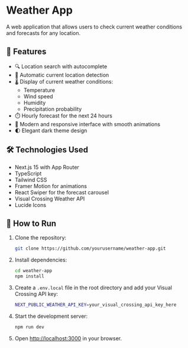 # Weather App

A web application that allows users to check current weather conditions and forecasts for any location.

## 🌟 Features

- 🔍 Location search with autocomplete
- 📍 Automatic current location detection
- 🌡️ Display of current weather conditions:
  - Temperature
  - Wind speed
  - Humidity
  - Precipitation probability
- ⏱️ Hourly forecast for the next 24 hours
- 🎨 Modern and responsive interface with smooth animations
- 🌓 Elegant dark theme design

## 🛠️ Technologies Used

- Next.js 15 with App Router
- TypeScript
- Tailwind CSS
- Framer Motion for animations
- React Swiper for the forecast carousel
- Visual Crossing Weather API
- Lucide Icons

## 🚀 How to Run

1. Clone the repository:
   ```bash
   git clone https://github.com/yourusername/weather-app.git
   ```

2. Install dependencies:
   ```bash
   cd weather-app
   npm install
   ```

3. Create a `.env.local` file in the root directory and add your Visual Crossing API key:
   ```bash
   NEXT_PUBLIC_WEATHER_API_KEY=your_visual_crossing_api_key_here
   ```

4. Start the development server:
   ```bash
   npm run dev
   ```

5. Open [http://localhost:3000](http://localhost:3000) in your browser.
